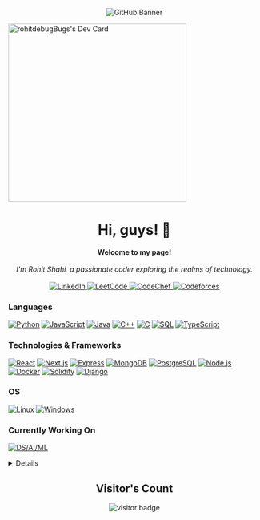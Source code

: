 <p align="center">
  <img src="https://i.redd.it/n8agw6z2smyb1.gif" alt="GitHub Banner" />
</p>

<a href="https://app.daily.dev/rohitdebugbugs"><img src="https://api.daily.dev/devcards/v2/Ue0gw7NckaPdxhdNbExMP.png?type=default&r=5yc" width="356" alt="rohitdebugBugs's Dev Card"/></a>

<h1 align="center">Hi, guys! 👋</h1>

<p align="center">
    <b>Welcome to my page!</b><br><br>
   <i>
        I'm Rohit Shahi, a passionate coder exploring the realms of technology.
    </i>
    <br>
    <br>
    <a href="https://www.linkedin.com/in/your-profile/">
        <img src="https://img.shields.io/badge/linkedin-%230077B5.svg?style=for-the-badge&logo=linkedin&logoColor=white" alt="LinkedIn">
    </a>
    <a href="https://leetcode.com/your-leetcode/">
        <img src="https://img.shields.io/badge/LeetCode-000000?style=for-the-badge&logo=LeetCode&logoColor=#d16c06" alt="LeetCode">
    </a>
    <a href="https://www.codechef.com/users/your-codechef">
        <img src="https://img.shields.io/badge/CodeChef-%23964B00.svg?style=for-the-badge&logo=CodeChef&logoColor=white" alt="CodeChef">
    </a>
    <a href="https://codeforces.com/profile/your-codeforces">
        <img src="https://img.shields.io/badge/Codeforces-445f9d?style=for-the-badge&logo=Codeforces&logoColor=white" alt="Codeforces">
    </a>
</p>

### Languages
[![Python](https://img.shields.io/badge/python-black?style=for-the-badge&logo=python)](https://github.com/rohiit257)
[![JavaScript](https://img.shields.io/badge/javascript-black?style=for-the-badge&logo=javascript)](https://github.com/rohiit257)
[![Java](https://img.shields.io/badge/java-black?style=for-the-badge&logo=openjdk)](https://github.com/rohiit257)
[![C++](https://img.shields.io/badge/c++-black?style=for-the-badge&logo=cplusplus)](https://github.com/rohiit257)
[![C](https://img.shields.io/badge/c-black?style=for-the-badge&logo=c)](https://github.com/rohiit257)
[![SQL](https://img.shields.io/badge/sql-black?style=for-the-badge&logo=mysql)](https://github.com/rohiit257)
[![TypeScript](https://img.shields.io/badge/typescript-black?style=for-the-badge&logo=typescript)](https://github.com/rohiit257)

### Technologies & Frameworks
[![React](https://img.shields.io/badge/React-black?style=for-the-badge&logo=react)](https://github.com/rohiit257)
[![Next.js](https://img.shields.io/badge/Next.js-black?style=for-the-badge&logo=next.js)](https://github.com/rohiit257)
[![Express](https://img.shields.io/badge/Express-black?style=for-the-badge&logo=express)](https://github.com/rohiit257)
[![MongoDB](https://img.shields.io/badge/MongoDB-black?style=for-the-badge&logo=mongodb)](https://github.com/rohiit257)
[![PostgreSQL](https://img.shields.io/badge/PostgreSQL-black?style=for-the-badge&logo=postgresql)](https://github.com/rohiit257)
[![Node.js](https://img.shields.io/badge/Node.js-black?style=for-the-badge&logo=node.js)](https://github.com/rohiit257)
[![Docker](https://img.shields.io/badge/Docker-black?style=for-the-badge&logo=docker)](https://github.com/rohiit257)
[![Solidity](https://img.shields.io/badge/Solidity-%23000000.svg?style=for-the-badge&logo=solidity&logoColor=white)](https://github.com/rohiit257)
[![Django](https://img.shields.io/badge/Django-black?style=for-the-badge&logo=django)](https://github.com/rohiit257)

### OS
[![Linux](https://img.shields.io/badge/linux-black?style=for-the-badge&logo=Linux)](https://github.com/rohiit257)
[![Windows](https://img.shields.io/badge/Windows-black?style=for-the-badge&logo=Windows)](https://github.com/rohiit257)

### Currently Working On
[![DS/AI/ML](https://img.shields.io/badge/DS%2FAI%2FML-black?style=for-the-badge&logo=tensorflow)](https://www.tensorflow.org/)

<details>
<p align="center">
  <a href="https://github.com/rohiit257">
    <img src="http://github-profile-summary-cards.vercel.app/api/cards/profile-details?username=rohiit257&theme=transparent" />
  </a>
  <a href="https://github.com/rohiit257">
    <img src="https://github-readme-streak-stats.herokuapp.com/?user=rohiit257&hide_border=true&card_width=338&theme=transparent" />
  </a>
  <a href="https://github.com/rohiit257">
    <img src="http://github-profile-summary-cards.vercel.app/api/cards/stats?username=rohiit257&theme=transparent" />
  </a>
</details>

<h2 align="center"><b>Visitor's Count</b></h2>
<p align="center"><img src="https://profile-counter.glitch.me/rohiit257/count.svg" alt="visitor badge"/></p>
